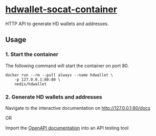 # [hdwallet-socat-container][project]

HTTP API to generate HD wallets and addresses.


## Usage


### 1. Start the container

The following command will start the container on port 80.

```shell
docker run --rm --pull always --name hdwallet \
    -p 127.0.0.1:80:80 \
    nedix/hdwallet
```


### 2. Generate HD wallets and addresses

Navigate to the interactive documentation on http://127.0.0.1:80/docs

OR

Import the [OpenAPI documentation][swagger] into an API testing tool


[project]: https://hub.docker.com/r/nedix/hdwallet
[swagger]: https://raw.githubusercontent.com/nedix/hdwallet-socat-container/refs/heads/main/rootfs/var/www/html/swagger.json
